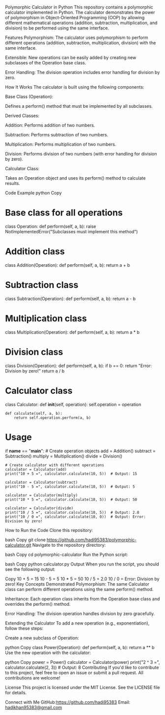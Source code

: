 Polymorphic Calculator in Python
This repository contains a polymorphic calculator implemented in Python. The calculator demonstrates the power of polymorphism in Object-Oriented Programming (OOP) by allowing different mathematical operations (addition, subtraction, multiplication, and division) to be performed using the same interface.

Features
Polymorphism: The calculator uses polymorphism to perform different operations (addition, subtraction, multiplication, division) with the same interface.

Extensible: New operations can be easily added by creating new subclasses of the Operation base class.

Error Handling: The division operation includes error handling for division by zero.

How It Works
The calculator is built using the following components:

Base Class (Operation):

Defines a perform() method that must be implemented by all subclasses.

Derived Classes:

Addition: Performs addition of two numbers.

Subtraction: Performs subtraction of two numbers.

Multiplication: Performs multiplication of two numbers.

Division: Performs division of two numbers (with error handling for division by zero).

Calculator Class:

Takes an Operation object and uses its perform() method to calculate results.

Code Example
python
Copy
# Base class for all operations
class Operation:
    def perform(self, a, b):
        raise NotImplementedError("Subclasses must implement this method")

# Addition class
class Addition(Operation):
    def perform(self, a, b):
        return a + b

# Subtraction class
class Subtraction(Operation):
    def perform(self, a, b):
        return a - b

# Multiplication class
class Multiplication(Operation):
    def perform(self, a, b):
        return a * b

# Division class
class Division(Operation):
    def perform(self, a, b):
        if b == 0:
            return "Error: Division by zero!"
        return a / b

# Calculator class
class Calculator:
    def __init__(self, operation):
        self.operation = operation

    def calculate(self, a, b):
        return self.operation.perform(a, b)

# Usage
if __name__ == "__main__":
    # Create operation objects
    add = Addition()
    subtract = Subtraction()
    multiply = Multiplication()
    divide = Division()

    # Create calculator with different operations
    calculator = Calculator(add)
    print("10 + 5 =", calculator.calculate(10, 5))  # Output: 15

    calculator = Calculator(subtract)
    print("10 - 5 =", calculator.calculate(10, 5))  # Output: 5

    calculator = Calculator(multiply)
    print("10 * 5 =", calculator.calculate(10, 5))  # Output: 50

    calculator = Calculator(divide)
    print("10 / 5 =", calculator.calculate(10, 5))  # Output: 2.0
    print("10 / 0 =", calculator.calculate(10, 0))  # Output: Error: Division by zero!
How to Run the Code
Clone this repository:

bash
Copy
git clone https://github.com/hadi95383/polymorphic-calculator.git
Navigate to the repository directory:

bash
Copy
cd polymorphic-calculator
Run the Python script:

bash
Copy
python calculator.py
Output
When you run the script, you should see the following output:

Copy
10 + 5 = 15
10 - 5 = 5
10 * 5 = 50
10 / 5 = 2.0
10 / 0 = Error: Division by zero!
Key Concepts Demonstrated
Polymorphism: The same Calculator class can perform different operations using the same perform() method.

Inheritance: Each operation class inherits from the Operation base class and overrides the perform() method.

Error Handling: The division operation handles division by zero gracefully.

Extending the Calculator
To add a new operation (e.g., exponentiation), follow these steps:

Create a new subclass of Operation:

python
Copy
class Power(Operation):
    def perform(self, a, b):
        return a ** b
Use the new operation with the calculator:

python
Copy
power = Power()
calculator = Calculator(power)
print("2 ^ 3 =", calculator.calculate(2, 3))  # Output: 8
Contributing
If you'd like to contribute to this project, feel free to open an issue or submit a pull request. All contributions are welcome!

License
This project is licensed under the MIT License. See the LICENSE file for details.

Connect with Me
GitHub:https://github.com/hadi95383
Email: hadikhan95383@gmail.com
